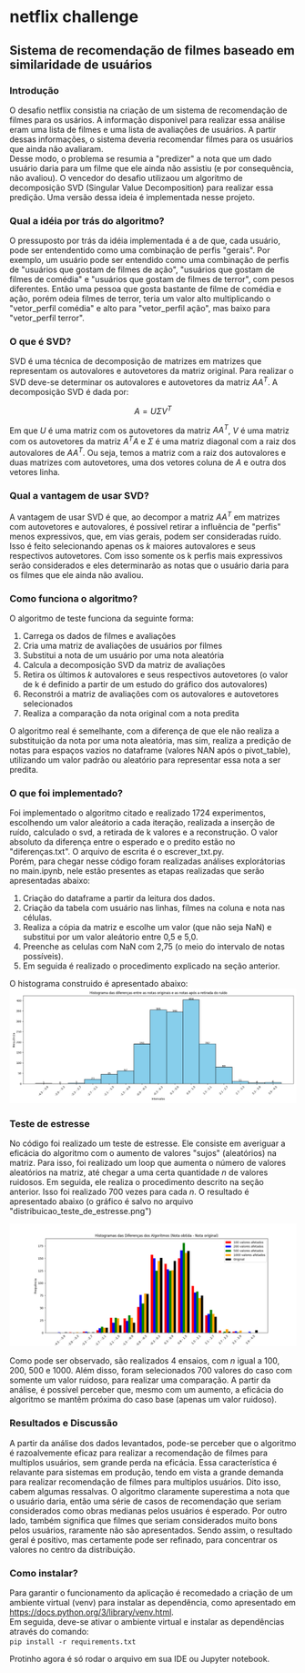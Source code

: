 # netflix challenge
## Sistema de recomendação de filmes baseado em similaridade de usuários


### Introdução  
O desafio netflix consistia na criação de um sistema de recomendação de filmes para os usários. A informação disponivel para realizar essa análise eram uma lista de filmes e uma lista de avaliações de usuários. A partir dessas informações, o sistema deveria recomendar filmes para os usuários que ainda não avaliaram.  
Desse modo, o problema se resumia a "predizer" a nota que um dado usuário daria para um filme que ele ainda não assistiu (e por consequência, não avaliou).
O vencedor do desafio utilizaou um algoritmo de decomposição SVD (Singular Value Decomposition) para realizar essa predição. Uma versão dessa ideia é implementada nesse projeto.

### Qual a idéia por trás do algoritmo?
O pressuposto por trás da idéia implementada é a de que, cada usuário, pode ser entendentido como uma combinação de perfis "gerais". Por exemplo, um usuário pode ser entendido como uma combinação de perfis de "usuários que gostam de filmes de ação", "usuários que gostam de filmes de comédia" e "usuários que gostam de filmes de terror", com pesos diferentes. Então uma pessoa que gosta bastante de filme de comédia e ação, porém odeia filmes de terror, teria um valor alto multiplicando o "vetor_perfil comédia" e alto para "vetor_perfil ação", mas baixo para "vetor_perfil terror".


### O que é SVD?  
SVD é uma técnica de decomposição de matrizes em matrizes que representam os autovalores e autovetores da matriz original. Para realizar o SVD deve-se determinar os autovalores e autovetores da matriz $AA^T$. 
A decomposição SVD é dada por:  

$$ A = U \Sigma V^T $$  

Em que $U$ é uma matriz com os autovetores da matriz $AA^T$, $V$ é uma matriz com os autovetores da matriz $A^TA$ e $\Sigma$ é uma matriz diagonal com a raiz dos autovalores de $AA^T$. Ou seja, temos a matriz com a raiz dos autovalores e duas matrizes com autovetores, uma dos vetores coluna de $A$ e outra dos vetores linha.

### Qual a vantagem de usar SVD?
A vantagem de usar SVD é que, ao decompor a matriz $AA^T$ em matrizes com autovetores e autovalores, é possível retirar a influência de "perfis" menos expressivos, que, em vias gerais, podem ser consideradas ruído. Isso é feito selecionando apenas os $k$ maiores autovalores e seus respectivos autovetores. Com isso somente os k perfis mais expressivos serão considerados e eles determinarão as notas que o usuário daria para os filmes que ele ainda não avaliou.

### Como funciona o algoritmo?
O algoritmo de teste funciona da seguinte forma:
1. Carrega os dados de filmes e avaliações
2. Cria uma matriz de avaliações de usuários por filmes
3. Substitui a nota de um usuário por uma nota aleatória
4. Calcula a decomposição SVD da matriz de avaliações
5. Retira os últimos $k$ autovalores e seus respectivos autovetores (o valor de k é definido a partir de um estudo do gráfico dos autovalores)
6. Reconstrói a matriz de avaliações com os autovalores e autovetores selecionados
7. Realiza a comparação da nota original com a nota predita

O algoritmo real é semelhante, com a diferença de que ele não realiza a substituição da nota por uma nota aleatória, mas sim, realiza a predição de notas para espaços vazios no dataframe (valores NAN após o pivot_table), utilizando um valor padrão ou aleatório para representar essa nota a ser predita.

### O que foi implementado?
Foi implementado o algoritmo citado e realizado 1724 experimentos, escolhendo um valor aleátorio a cada iteração, realizada a inserção de ruído, calculado o svd, a retirada de k valores e a reconstrução. O valor absoluto da diferença entre o esperado e o predito estão no "diferenças.txt".
O arquivo de escrita é o escrever_txt.py.  
Porém, para chegar nesse código foram realizadas análises explorátorias no main.ipynb, nele estão presentes as etapas realizadas que serão apresentadas abaixo:
1. Criação do dataframe a partir da leitura dos dados.
2. Criação da tabela com usuário nas linhas, filmes na coluna e nota nas células.
3. Realiza a cópia da matriz e escolhe um valor (que não seja NaN) e substitui por um valor aleátorio entre 0,5 e 5,0.
4. Preenche as celulas com NaN com 2,75 (o meio do intervalo de notas possíveis).
5. Em seguida é realizado o procedimento explicado na seção anterior.

O histograma construido é apresentado abaixo:
![histograma_um_valor](hist_distribuicao_com_um_so_valor_alterado.png)


### Teste de estresse
No código foi realizado um teste de estresse. Ele consiste em averiguar a eficácia do algoritmo com o aumento de valores "sujos" (aleatórios) na matriz. Para isso, foi realizado um loop que aumenta o número de valores aleatórios na matriz, até chegar a uma certa quantidade $n$ de valores ruidosos. Em seguida, ele realiza o procedimento descrito na seção anterior. Isso foi realizado 700 vezes para cada $n$. O resultado é apresentado abaixo (o gráfico é salvo no arquivo "distribuicao_teste_de_estresse.png")

![histograma_teste_estresse](distribuicao_teste_de_estresse.png)

Como pode ser observado, são realizados 4 ensaios, com $n$ igual a 100, 200, 500 e 1000. Além disso, foram selecionados 700 valores do caso com somente um valor ruidoso, para realizar uma comparação. A partir da análise, é possível perceber que, mesmo com um aumento, a eficácia do algoritmo se mantêm próxima do caso base (apenas um valor ruidoso). 

### Resultados e Discussão
A partir da análise dos dados levantados, pode-se perceber que o algoritmo é razoalvemente eficaz para realizar a recomendação de filmes para multiplos usuários, sem grande perda na eficácia. Essa característica é relavante para sistemas em produção, tendo em vista a grande demanda para realizar recomendação de filmes para multiplos usuários. 
Dito isso, cabem algumas ressalvas. O algoritmo claramente superestima a nota que o usuário daria, então uma série de casos de recomendação que seriam considerados como obras medianas pelos usuários é esperado. Por outro lado, também significa que filmes que seriam considerados muito bons pelos usuários, raramente não são apresentados. Sendo assim, o resultado geral é positivo, mas certamente pode ser refinado, para concentrar os valores no centro da distribuição.

### Como instalar?  
Para garantir o funcionamento da aplicação é recomedado a criação de um ambiente virtual (venv) para instalar as dependência, como apresentado em https://docs.python.org/3/library/venv.html.  
Em seguida, deve-se ativar o ambiente virtual e instalar as dependências através do comando:  
```pip install -r requirements.txt```

Protinho agora é só rodar o arquivo em sua IDE ou Jupyter notebook.